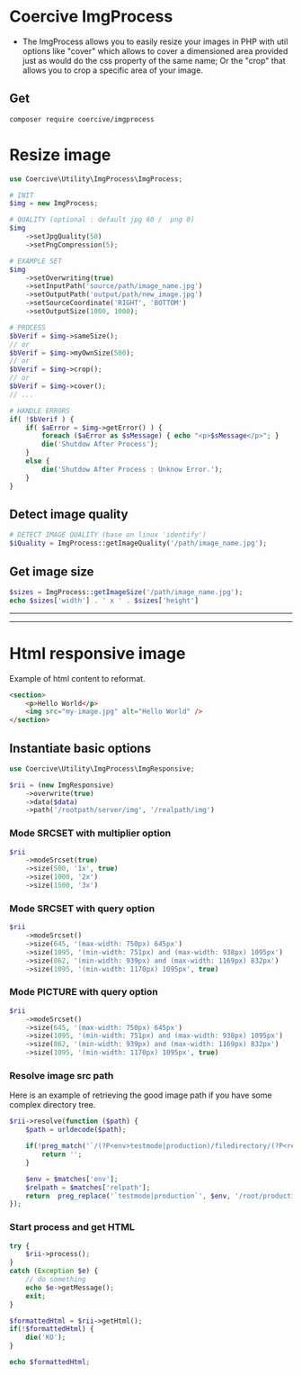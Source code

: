 Coercive ImgProcess
===================

- The ImgProcess allows you to easily resize your images in PHP with util options like "cover" which allows to cover a dimensioned area provided just as would do the css property of the same name; Or the "crop" that allows you to crop a specific area of your image.

Get
---
```
composer require coercive/imgprocess
```

# Resize image

```php
use Coercive\Utility\ImgProcess\ImgProcess;

# INIT
$img = new ImgProcess;

# QUALITY (optional : default jpg 60 /  png 0)
$img
	->setJpgQuality(50)
	->setPngCompression(5);

# EXAMPLE SET
$img
	->setOverwriting(true)
	->setInputPath('source/path/image_name.jpg')
	->setOutputPath('output/path/new_image.jpg')
	->setSourceCoordinate('RIGHT', 'BOTTOM')
	->setOutputSize(1000, 1000);

# PROCESS
$bVerif = $img->sameSize();
// or
$bVerif = $img->myOwnSize(500);
// or
$bVerif = $img->crop();
// or
$bVerif = $img->cover();
// ...

# HANDLE ERRORS
if( !$bVerif ) {
	if( $aError = $img->getError() ) {
		foreach ($aError as $sMessage) { echo "<p>$sMessage</p>"; }
		die('Shutdow After Process');
	}
	else {
		die('Shutdow After Process : Unknow Error.');
	}
}
```

## Detect image quality

```php
# DETECT IMAGE QUALITY (base on linux 'identify')
$iQuality = ImgProcess::getImageQuality('/path/image_name.jpg');
```

## Get image size

```php
$sizes = ImgProcess::getImageSize('/path/image_name.jpg');
echo $sizes['width'] . ' x ' . $sizes['height']
```

---
---
# Html responsive image

Example of html content to reformat.

```html
<section>
    <p>Hello World</p>
    <img src="my-image.jpg" alt="Hello World" />
</section>
```

## Instantiate basic options

```php
use Coercive\Utility\ImgProcess\ImgResponsive;

$rii = (new ImgResponsive)
    ->overwrite(true)
    ->data($data)
    ->path('/rootpath/server/img', '/realpath/img')
```

### Mode SRCSET with multiplier option

```php
$rii
    ->modeSrcset(true)
    ->size(500, '1x', true)
    ->size(1000, '2x')
    ->size(1500, '3x')
```

### Mode SRCSET with query option

```php
$rii
    ->modeSrcset()
    ->size(645, '(max-width: 750px) 645px')
    ->size(1095, '(min-width: 751px) and (max-width: 938px) 1095px')
    ->size(862, '(min-width: 939px) and (max-width: 1169px) 832px')
    ->size(1095, '(min-width: 1170px) 1095px', true)
```

### Mode PICTURE with query option

```php
$rii
    ->modeSrcset()
    ->size(645, '(max-width: 750px) 645px')
    ->size(1095, '(min-width: 751px) and (max-width: 938px) 1095px')
    ->size(862, '(min-width: 939px) and (max-width: 1169px) 832px')
    ->size(1095, '(min-width: 1170px) 1095px', true)
```

### Resolve image src path

Here is an example of retrieving the good image path if you have some complex directory tree.

```php
$rii->resolve(function ($path) {
    $path = urldecode($path);

    if(!preg_match('`/(?P<env>testmode|production)/filedirectory/(?P<relpath>/.+)$`', $path, $matches)) {
        return '';
    }

    $env = $matches['env'];
    $relpath = $matches['relpath'];
    return  preg_replace('`testmode|production`', $env, '/root/production/specific/path') . $relpath;
});
```

### Start process and get HTML

```php
try {
    $rii->process();
}
catch (Exception $e) {
    // do something
    echo $e->getMessage();
    exit;
}

$formattedHtml = $rii->getHtml();
if(!$formattedHtml) {
    die('KO');
}

echo $formattedHtml;
```